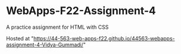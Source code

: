 # WebApps-F22-Assignment-4
A practice assignment for HTML with CSS

Hosted at "https://44-563-web-apps-f22.github.io/44563-webapps-assignment-4-Vidya-Gummadi/"

